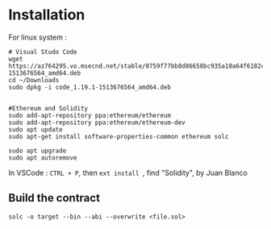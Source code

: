 # Installation
For linux system :
```
# Visual Studo Code
wget https://az764295.vo.msecnd.net/stable/0759f77bb8d86658bc935a10a64f6182c5a1eeba/code_1.19.1-1513676564_amd64.deb
cd ~/Downloads
sudo dpkg -i code_1.19.1-1513676564_amd64.deb


#Ethereum and Solidity
sudo add-apt-repository ppa:ethereum/ethereum
sudo add-apt-repository ppa:ethereum/ethereum-dev
sudo apt update
sudo apt-get install software-properties-common ethereum solc

sudo apt upgrade
sudo apt autoremove
```

In VSCode :
`CTRL + P`, then `ext install `, find "Solidity", by Juan Blanco

## Build the contract
```
solc -o target --bin --abi --overwrite <file.sol>
```